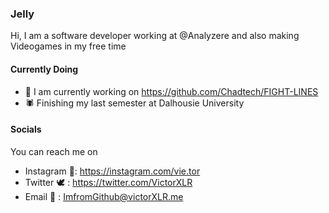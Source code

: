 ### Jelly

Hi, I am a software developer working at @Analyzere and also making Videogames in my free time


#### Currently Doing
- 🔭 I am currently working on https://github.com/Chadtech/FIGHT-LINES
- 🕷 Finishing my last semester at Dalhousie University



#### Socials
You can reach me on 
- Instagram 📸: https://instagram.com/vie.tor
- Twitter 🕊 : https://twitter.com/VictorXLR
- Email 📩 : ImfromGithub@victorXLR.me




<!--
**VictorXLR/VictorXLR** is a ✨ _special_ ✨ repository because its `README.md` (this file) appears on your GitHub profile.

Here are some ideas to get you started:

- 🔭 I’m currently working on ...
- 🌱 I’m currently learning ...
- 👯 I’m looking to collaborate on ...
- 🤔 I’m looking for help with ...
- 💬 Ask me about ...
- 📫 How to reach me: ...
- 😄 Pronouns: ...
- ⚡ Fun fact: ...
-->
